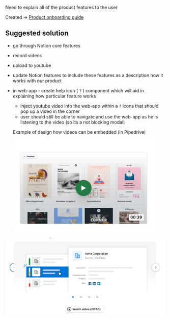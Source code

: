 Need to explain all of the product features to the user

Created → [Product onboarding guide](https://www.notion.so/Product-onboarding-guide-dbbf8cbd92c4460eba134086a2f623fa?pvs=21)

## Suggested solution

- go through Notion core features
    
- record videos
    
- upload to youtube
    
- update Notion features to include these features as a description how it works with our product
    
- in web-app - create help icon ( `?` ) component which will aid in explaining how particular feature works
    
    - inject youtube video into the web-app within a `?` icons that should pop up a video in the corner
    - user should still be able to navigate and use the web-app as he is listening to the video (so its a not blocking modal)
    
    Example of design how videos can be embedded (in Pipedrive)
    
    ![](../../../../img/Screenshot%202024-07-08%20at%2020.28.23.png)

![](../../../../img/Screenshot%202024-07-08%20at%2020.30.07.png)